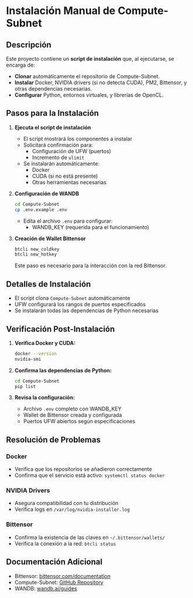 # Instalación Manual de Compute-Subnet

## Descripción
Este proyecto contiene un **script de instalación** que, al ejecutarse, se encarga de:
* **Clonar** automáticamente el repositorio de Compute-Subnet.
* **Instalar** Docker, NVIDIA drivers (si no detecta CUDA), PM2, Bittensor, y otras dependencias necesarias.
* **Configurar** Python, entornos virtuales, y librerías de OpenCL.

## Pasos para la Instalación

1. **Ejecuta el script de instalación**
   * El script mostrará los componentes a instalar
   * Solicitará confirmación para:
     - Configuración de UFW (puertos)
     - Incremento de `ulimit`
   * Se instalarán automáticamente:
     - Docker
     - CUDA (si no está presente)
     - Otras herramientas necesarias

2. **Configuración de WANDB**
   ```bash
   cd Compute-Subnet
   cp .env.example .env
   ```
   * Edita el archivo `.env` para configurar:
     - WANDB_KEY (requerida para el funcionamiento)

3. **Creación de Wallet Bittensor**
   ```bash
   btcli new_coldkey
   btcli new_hotkey
   ```
   Este paso es necesario para la interacción con la red Bittensor.

## Detalles de Instalación
* El script clona `Compute-Subnet` automáticamente
* UFW configurará los rangos de puertos especificados
* Se instalarán todas las dependencias de Python necesarias

## Verificación Post-Instalación

1. **Verifica Docker y CUDA:**
   ```bash
   docker --version
   nvidia-smi
   ```

2. **Confirma las dependencias de Python:**
   ```bash
   cd Compute-Subnet
   pip list
   ```

3. **Revisa la configuración:**
   * Archivo `.env` completo con WANDB_KEY
   * Wallet de Bittensor creada y configurada
   * Puertos UFW abiertos según especificaciones

## Resolución de Problemas

### Docker
* Verifica que los repositorios se añadieron correctamente
* Confirma que el servicio está activo: `systemctl status docker`

### NVIDIA Drivers
* Asegura compatibilidad con tu distribución
* Verifica logs en `/var/log/nvidia-installer.log`

### Bittensor
* Confirma la existencia de las claves en `~/.bittensor/wallets/`
* Verifica la conexión a la red: `btcli status`

## Documentación Adicional
* Bittensor: [bittensor.com/documentation](https://bittensor.com/documentation)
* Compute-Subnet: [GitHub Repository](https://github.com/opentensor/compute-subnet)
* WANDB: [wandb.ai/guides](https://wandb.ai/guides)